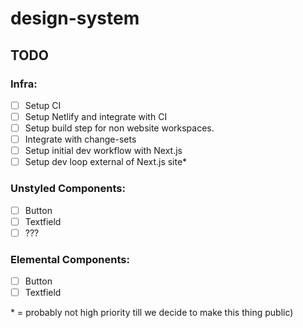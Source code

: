 # design-system

## TODO

### Infra:
  - [ ] Setup CI
  - [ ] Setup Netlify and integrate with CI
  - [ ] Setup build step for non website workspaces.
  - [ ] Integrate with change-sets
  - [ ] Setup initial dev workflow with Next.js
  - [ ] Setup dev loop external of Next.js site*

### Unstyled Components:
  - [ ] Button
  - [ ] Textfield
  - [ ] ???
### Elemental Components:
 - [ ] Button
 - [ ] Textfield

\* = probably not high priority till we decide to make this thing public)
